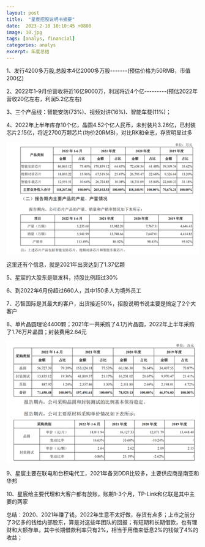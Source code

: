```yaml
---
layout: post
title:  "星宸招股说明书摘要"
date:  2023-2-10 10:10:45 +0800
image: 10.jpg
tags: [analys, financial]
categories: analys
excerpt: 年度总结
---
```


1、发行4200多万股,总股本4亿2000多万股-------(预估价格为50RMB，市值200亿)

2、2022年1-9月份营收将近16亿9000万，利润将近4个亿---------(预估2022年营收20亿左右，利润5.2亿左右)

3、三个产品线：智能安防(73%)、视频对讲(16%)、智能车载(11%)；

4、2022年上半年库存10个亿，晶圆4.52个亿人民币，未封装片3.26亿，已封装芯片2.15亿，将近2700万颗芯片(均价20RMB)，对比RK和全志，存货明显过多

![图片pic1](/images/pic1.png) 

这里还有个信息，就是2021年出货达到了1.37亿颗

5、星宸的大股东是联发科，持股比例超过30%

6、到2022年6月份超过660人，其中150多人为境外员工

7、芯智国际是其最大的客户，出货接近50%，招股说明书说主要是搞定了2个大客户

8、单片晶圆理论4400颗；2021年一共采购了4.1万片晶圆，2022年上半年采购了1.76万片晶圆；封装费用2.64元

![图片pic1](/images/pic2.png) 

9、星宸主要在联电和台积电代工，2021年备货DDR比较多，主要供应商是南亚和华邦

10、星宸给主要代理和大客户都有放账，账期1-3个月，TP-Link和亿联是其中主要的两家

总结：2020、2021年赚了钱，2022年生意不太好做，存货有点多；上市之前分了3亿多的钱给内部股东，算是对这些年团队的回报；有短期和长期借款，也有理财和大额存单，其中长期借款利率只有2%，相当于用借来低息2%的钱做了4%的收益；

